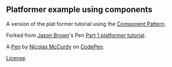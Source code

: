 Platformer example using components
-----------------------------------
A version of the plat former tutorial using the [Component Pattern](http://gameprogrammingpatterns.com/component.html").

<p>Forked from <a href='/loktar00/'>Jason Brown</a>'s Pen <a href='/loktar00/pen/jHwBL/'>Part 1 platformer tutorial</a>.</p>

A [Pen](http://codepen.io/nicolasmccurdy/pen/vhGKr) by [Nicolas McCurdy](http://codepen.io/nicolasmccurdy) on [CodePen](http://codepen.io/).

[License](http://codepen.io/nicolasmccurdy/pen/vhGKr/license).